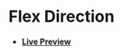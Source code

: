 # Flex Direction

- [**Live Preview**](https://tahmid-sarker.github.io/Web-Starter-Kit/CSS/Flex%20Direction/index.html)